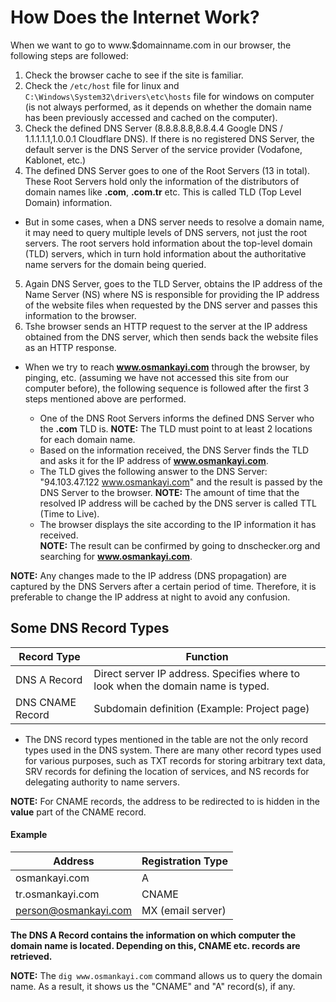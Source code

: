 # How Does the Internet Work?

When we want to go to www.$domainname.com in our browser, the following steps are followed:

1. Check the browser cache to see if the site is familiar.
2. Check the `/etc/host` file for linux and `C:\Windows\System32\drivers\etc\hosts` file for windows on computer (is not always performed, as it depends on whether the domain name has been previously accessed and cached on the computer).
3. Check the defined DNS Server (8.8.8.8.8,8.8.4.4 Google DNS / 1.1.1.1.1,1.0.0.1 Cloudflare DNS). If there is no registered DNS Server, the default server is the DNS Server of the service provider (Vodafone, Kablonet, etc.)
4. The defined DNS Server goes to one of the Root Servers (13 in total). These Root Servers hold only the information of the distributors of domain names like **.com**, **.com.tr** etc. This is called TLD (Top Level Domain) information.

- But in some cases, when a DNS server needs to resolve a domain name, it may need to query multiple levels of DNS servers, not just the root servers. The root servers hold information about the top-level domain (TLD) servers, which in turn hold information about the authoritative name servers for the domain being queried.

5. Again DNS Server, goes to the TLD Server, obtains the IP address of the Name Server (NS) where NS is responsible for providing the IP address of the website files when requested by the DNS server and passes this information to the browser.
6. Tshe browser sends an HTTP request to the server at the IP address obtained from the DNS server, which then sends back the website files as an HTTP response.

- When we try to reach **www.osmankayi.com** through the browser, by pinging, etc. (assuming we have not accessed this site from our computer before), the following sequence is followed after the first 3 steps mentioned above are performed.

  - One of the DNS Root Servers informs the defined DNS Server who the **.com** TLD is.
    **NOTE:** The TLD must point to at least 2 locations for each domain name.
  - Based on the information received, the DNS Server finds the TLD and asks it for the IP address of **www.osmankayi.com**.
  - The TLD gives the following answer to the DNS Server: "94.103.47.122 www.osmankayi.com" and the result is passed by the DNS Server to the browser.
    **NOTE:** The amount of time that the resolved IP address will be cached by the DNS server is called TTL (Time to Live).
  - The browser displays the site according to the IP information it has received.  
    **NOTE:** The result can be confirmed by going to dnschecker.org and searching for **www.osmankayi.com**.

**NOTE:** Any changes made to the IP address (DNS propagation) are captured by the DNS Servers after a certain period of time. Therefore, it is preferable to change the IP address at night to avoid any confusion.

## Some DNS Record Types

| Record Type      | Function                                                                         |
| ---------------- | -------------------------------------------------------------------------------- |
| DNS A Record     | Direct server IP address. Specifies where to look when the domain name is typed. |
| DNS CNAME Record | Subdomain definition (Example: Project page)                                     |

- The DNS record types mentioned in the table are not the only record types used in the DNS system. There are many other record types used for various purposes, such as TXT records for storing arbitrary text data, SRV records for defining the location of services, and NS records for delegating authority to name servers.

**NOTE:** For CNAME records, the address to be redirected to is hidden in the **value** part of the CNAME record.

#### Example

| Address              | Registration Type |
| -------------------- | ----------------- |
| osmankayi.com        | A                 |
| tr.osmankayi.com     | CNAME             |
| person@osmankayi.com | MX (email server) |

**The DNS A Record contains the information on which computer the domain name is located. Depending on this, CNAME etc. records are retrieved.**

**NOTE:** The `dig www.osmankayi.com` command allows us to query the domain name. As a result, it shows us the "CNAME" and "A" record(s), if any.
